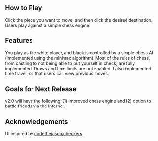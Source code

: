

## How to Play

Click the piece you want to move, and then click the desired destination. Users play against a simple chess engine.

## Features

You play as the white player, and black is controlled by a simple chess AI (implemented using the minimax algorithm). Most of the rules of chess, from castling to not being able to put yourself in check, are fully implemented. Draws and time limits are not enabled. I also implemented time travel, so that users can view previous moves.





## Goals for Next Release

v2.0 will have the following: (1) improved chess engine and (2) option to battle friends via the Internet.

## Acknowledgements

UI inspired by [codethejason/checkers](https://github.com/codethejason/checkers).
